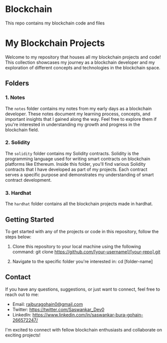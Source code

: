 # Blockchain 
This repo contains my blockchain code and files

# My Blockchain Projects

Welcome to my repository that houses all my blockchain projects and code! This collection showcases my journey as a blockchain developer and my exploration of different concepts and technologies in the blockchain space.

## Folders

### 1. Notes

The `notes` folder contains my notes from my early days as a blockchain developer. These notes document my learning process, concepts, and important insights that I gained along the way. Feel free to explore them if you're interested in understanding my growth and progress in the blockchain field.

### 2. Solidity

The `solidity` folder contains my Solidity contracts. Solidity is the programming language used for writing smart contracts on blockchain platforms like Ethereum. Inside this folder, you'll find various Solidity contracts that I have developed as part of my projects. Each contract serves a specific purpose and demonstrates my understanding of smart contract development.

### 3. Hardhat

The `hardhat` folder contains all the blockchain projects made in hardhat. 

## Getting Started

To get started with any of the projects or code in this repository, follow the steps below:

1. Clone this repository to your local machine using the following command:
      git clone https://github.com/[your-username]/[your-repo].git

2. Navigate to the specific folder you're interested in:
      cd [folder-name]
      
      
## Contact

If you have any questions, suggestions, or just want to connect, feel free to reach out to me:

- Email: rajburagohain0@gmail.com
- Twitter: https://twitter.com/Saswankar_Dev0
- LinkedIn: https://www.linkedin.com/in/saswankar-bura-gohain-266572247/

I'm excited to connect with fellow blockchain enthusiasts and collaborate on exciting projects!

